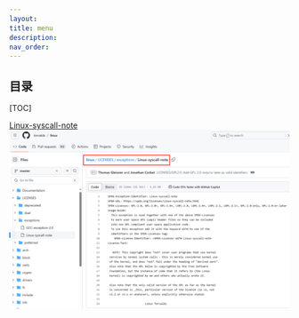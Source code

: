 ```yaml
---
layout: 
title: menu
description: 
nav_order: 
---
```


##  目录
[TOC]






[Linux-syscall-note](https://github.com/torvalds/linux/blob/master/LICENSES/exceptions/Linux-syscall-note)
![Commits](./Images/KeyExceptions/linuxKernel_License_Exceptions_Linux-syscall-note.png)
